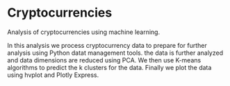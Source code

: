 # Cryptocurrencies
Analysis of cryptocurrencies using machine learning.

In this analysis we process cryptocurrency data to prepare for further analysis using Python datat management tools.  the data is further analyzed and data dimensions are reduced using PCA.  We then use K-means algorithms to predict the k clusters for the data.  Finally we plot the data using hvplot and Plotly Express. 

